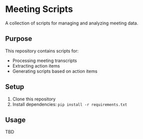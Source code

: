 # Meeting Scripts

A collection of scripts for managing and analyzing meeting data.

## Purpose
This repository contains scripts for:
- Processing meeting transcripts
- Extracting action items
- Generating scripts based on action items

## Setup
1. Clone this repository
2. Install dependencies: `pip install -r requirements.txt`

## Usage
TBD

